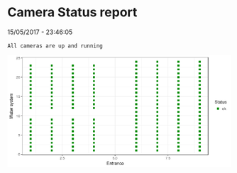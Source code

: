 Camera Status report
================
15/05/2017 - 23:46:05

    All cameras are up and running

![](camreport_files/figure-markdown_github/unnamed-chunk-2-1.png)
